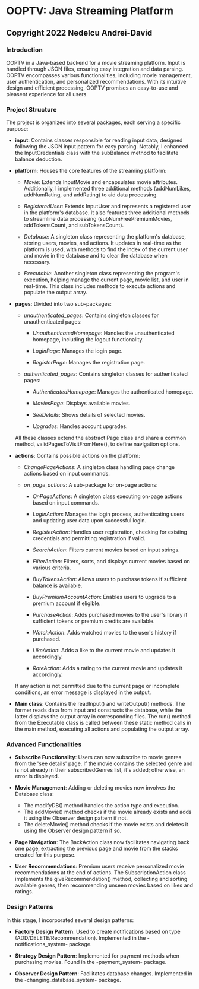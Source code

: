 # OOPTV: Java Streaming Platform
## Copyright 2022 Nedelcu Andrei-David

### Introduction

OOPTV in a Java-based backend for a movie streaming platform. Input is handled through JSON files, ensuring easy integration and data parsing. OOPTV encompasses various functionalities, including movie management, user authentication, and personalized recommendations. With its intuitive design and efficient processing, OOPTV promises an easy-to-use and pleasent experience for all users.

### Project Structure

The project is organized into several packages, each serving a specific purpose:

- **input**: Contains classes responsible for reading input data, designed following the JSON input pattern for easy parsing. Notably, I enhanced the InputCredentials class with the subBalance method to facilitate balance deduction.

- **platform**: Houses the core features of the streaming platform:

  - *Movie*: Extends InputMovie and encapsulates movie attributes. Additionally, I implemented three additional methods (addNumLikes, addNumRating, and addRating) to aid data processing.
  
  - *RegisteredUser*: Extends InputUser and represents a registered user in the platform's database. It also features three additional methods to streamline data processing (subNumFreePremiumMovies, addTokensCount, and subTokensCount).
  
  - *Database*: A singleton class representing the platform's database, storing users, movies, and actions. It updates in real-time as the platform is used, with methods to find the index of the current user and movie in the database and to clear the database when necessary.
  
  - *Executable*: Another singleton class representing the program's execution, helping manage the current page, movie list, and user in real-time. This class includes methods to execute actions and populate the output array.

- **pages**: Divided into two sub-packages:

  - *unauthenticated_pages*: Contains singleton classes for unauthenticated pages:
  
    - *UnauthenticatedHomepage*: Handles the unauthenticated homepage, including the logout functionality.
    
    - *LoginPage*: Manages the login page.
    
    - *RegisterPage*: Manages the registration page.
    
  - *authenticated_pages*: Contains singleton classes for authenticated pages:
  
    - *AuthenticatedHomepage*: Manages the authenticated homepage.
    
    - *MoviesPage*: Displays available movies.
    
    - *SeeDetails*: Shows details of selected movies.
    
    - *Upgrades*: Handles account upgrades.

  All these classes extend the abstract Page class and share a common method, validPagesToVisitFromHere(), to define navigation options.

- **actions**: Contains possible actions on the platform:

  - *ChangePageActions*: A singleton class handling page change actions based on input commands.
  
  - *on_page_actions*: A sub-package for on-page actions:
  
    - *OnPageActions*: A singleton class executing on-page actions based on input commands.
    
    - *LoginAction*: Manages the login process, authenticating users and updating user data upon successful login.
    
    - *RegisterAction*: Handles user registration, checking for existing credentials and permitting registration if valid.
    
    - *SearchAction*: Filters current movies based on input strings.
    
    - *FilterAction*: Filters, sorts, and displays current movies based on various criteria.
    
    - *BuyTokensAction*: Allows users to purchase tokens if sufficient balance is available.
    
    - *BuyPremiumAccountAction*: Enables users to upgrade to a premium account if eligible.
    
    - *PurchaseAction*: Adds purchased movies to the user's library if sufficient tokens or premium credits are available.
    
    - *WatchAction*: Adds watched movies to the user's history if purchased.
    
    - *LikeAction*: Adds a like to the current movie and updates it accordingly.
    
    - *RateAction*: Adds a rating to the current movie and updates it accordingly.

  If any action is not permitted due to the current page or incomplete conditions, an error message is displayed in the output.

- **Main class**: Contains the readInput() and writeOutput() methods. The former reads data from input and constructs the database, while the latter displays the output array in corresponding files. The run() method from the Executable class is called between these static method calls in the main method, executing all actions and populating the output array.

### Advanced Functionalities

- **Subscribe Functionality**: Users can now subscribe to movie genres from the 'see details' page. If the movie contains the selected genre and is not already in their subscribedGenres list, it's added; otherwise, an error is displayed.

- **Movie Management**: Adding or deleting movies now involves the Database class:
  - The modifyDB() method handles the action type and execution.
  - The addMovie() method checks if the movie already exists and adds it using the Observer design pattern if not.
  - The deleteMovie() method checks if the movie exists and deletes it using the Observer design pattern if so.

- **Page Navigation**: The BackAction class now facilitates navigating back one page, extracting the previous page and movie from the stacks created for this purpose.

- **User Recommendations**: Premium users receive personalized movie recommendations at the end of actions. The SubscriptionAction class implements the giveRecommendation() method, collecting and sorting available genres, then recommending unseen movies based on likes and ratings.

### Design Patterns

In this stage, I incorporated several design patterns:

- **Factory Design Pattern**: Used to create notifications based on type (ADD/DELETE/Recommendation). Implemented in the -notifications_system- package.
  
- **Strategy Design Pattern**: Implemented for payment methods when purchasing movies. Found in the -payment_system- package.
  
- **Observer Design Pattern**: Facilitates database changes. Implemented in the -changing_database_system- package.
